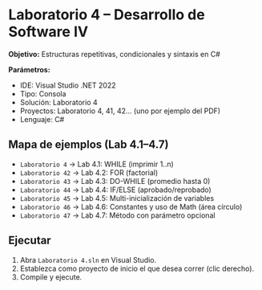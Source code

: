 # Laboratorio 4 – Desarrollo de Software IV
**Objetivo:** Estructuras repetitivas, condicionales y sintaxis en C#

**Parámetros:**
- IDE: Visual Studio .NET 2022
- Tipo: Consola
- Solución: Laboratorio 4
- Proyectos: Laboratorio 4, 41, 42… (uno por ejemplo del PDF)
- Lenguaje: C#

## Mapa de ejemplos (Lab 4.1–4.7)
- `Laboratorio 4`   → Lab 4.1: WHILE (imprimir 1..n)
- `Laboratorio 42`  → Lab 4.2: FOR (factorial)
- `Laboratorio 43`  → Lab 4.3: DO-WHILE (promedio hasta 0)
- `Laboratorio 44`  → Lab 4.4: IF/ELSE (aprobado/reprobado)
- `Laboratorio 45`  → Lab 4.5: Multi-inicialización de variables
- `Laboratorio 46`  → Lab 4.6: Constantes y uso de Math (área círculo)
- `Laboratorio 47`  → Lab 4.7: Método con parámetro opcional

## Ejecutar
1. Abra `Laboratorio 4.sln` en Visual Studio.
2. Establezca como proyecto de inicio el que desea correr (clic derecho).
3. Compile y ejecute.
